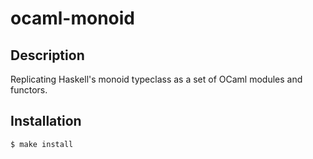 ocaml-monoid
============

Description
-----------

Replicating Haskell's monoid typeclass as a set of OCaml modules and
functors.


Installation
------------

    $ make install


